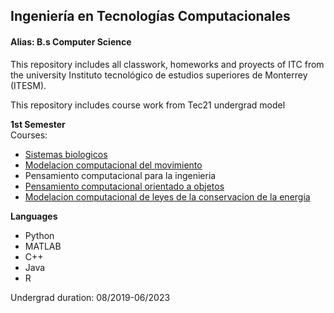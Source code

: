 ## Ingeniería en Tecnologías Computacionales
#### Alias: B.s Computer Science
This repository includes all classwork, homeworks and proyects of ITC from the university Instituto tecnológico de estudios superiores de Monterrey (ITESM).

This repository includes course work from Tec21 undergrad model

**1st Semester** <br/>
Courses:
- [Sistemas biologicos](https://github.com/SeaWar741/ITC/blob/master/1er_Semestre/Sistemas%20Biologicos/README.md)
- [Modelacion computacional del movimiento](1er_Semestre/Modelacion_computacional_del_movimiento/README.md)
- Pensamiento computacional para la ingenieria
- [Pensamiento computacional orientado a objetos](https://github.com/SeaWar741/ITC/tree/master/1er_Semestre/Pensamiento_computacional_orientado_a_objetos/Proyecto)
- [Modelacion computacional de leyes de la conservacion de la energia](https://github.com/SeaWar741/ITC/tree/master/1er_Semestre/Modelacion_computacional_leyes_de_conservacion)

**Languages**
- Python
- MATLAB
- C++
- Java
- R

Undergrad duration: 08/2019-06/2023